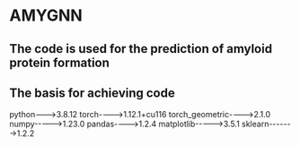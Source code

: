 # AMYGNN
## The code is used for the prediction of amyloid protein formation

## The basis for achieving code
python--->3.8.12
torch---->1.12.1+cu116
torch_geometric---->2.1.0
numpy----->1.23.0
pandas---->1.2.4
matplotlib----->3.5.1
sklearn------->1.2.2
